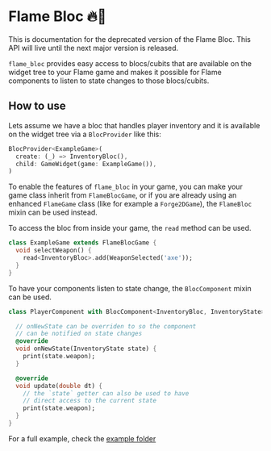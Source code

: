 # Flame Bloc 🔥🧱

This is documentation for the deprecated version of the Flame Bloc. This API will live until the
next major version is released.

`flame_bloc` provides easy access to blocs/cubits that are available on the widget tree to your Flame
game and makes it possible for Flame components to listen to state changes to those blocs/cubits.


## How to use

Lets assume we have a bloc that handles player inventory and it is available on the widget tree via
a `BlocProvider` like this:

```dart
BlocProvider<ExampleGame>(
  create: (_) => InventoryBloc(),
  child: GameWidget(game: ExampleGame()),
)
```

To enable the features of `flame_bloc` in your game, you can make your game class inherit from
`FlameBlocGame`, or if you are already using an enhanced `FlameGame` class (like for example a
`Forge2DGame`), the `FlameBloc` mixin can be used instead.


To access the bloc from inside your game, the `read` method can be used.

```dart
class ExampleGame extends FlameBlocGame {
  void selectWeapon() {
    read<InventoryBloc>.add(WeaponSelected('axe'));
  }
}
```

To have your components listen to state change, the `BlocComponent` mixin can be used.


```dart
class PlayerComponent with BlocComponent<InventoryBloc, InventoryState> {

  // onNewState can be overriden to so the component
  // can be notified on state changes
  @override
  void onNewState(InventoryState state) {
    print(state.weapon);
  }

  @override
  void update(double dt) {
    // the `state` getter can also be used to have
    // direct access to the current state
    print(state.weapon);
  }
}
```

For a full example, check the [example folder](./example)
